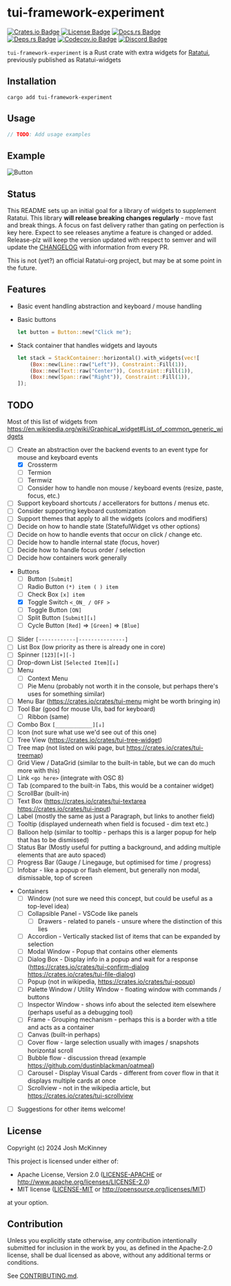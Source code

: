 <!-- cargo-rdme start -->

# tui-framework-experiment

[![Crates.io Badge]][Crate] [![License Badge]](#license) [![Docs.rs Badge]][API Docs]<br>
[![Deps.rs Badge]][Dependencies] [![Codecov.io Badge]][Coverage] [![Discord Badge]][Ratatui
Discord]

`tui-framework-experiment` is a Rust crate with extra widgets for [Ratatui], previously published as
Ratatui-widgets

## Installation

```shell
cargo add tui-framework-experiment
```

## Usage

```rust
// TODO: Add usage examples
```

## Example

![Button](https://vhs.charm.sh/vhs-MSE5G9byLklG23xdJwbqR.gif)

[Crates.io Badge]: https://img.shields.io/crates/v/tui-framework-experiment?logo=rust&style=for-the-badge
[License Badge]: https://img.shields.io/crates/l/tui-framework-experiment?style=for-the-badge
[Docs.rs Badge]: https://img.shields.io/docsrs/tui-framework-experiment?logo=rust&style=for-the-badge
[Deps.rs Badge]:
    https://deps.rs/repo/github/joshka/tui-framework-experiment/status.svg?style=for-the-badge
[Codecov.io Badge]:
    https://img.shields.io/codecov/c/github/joshka/tui-framework-experiment?logo=codecov&style=for-the-badge&token=BAQ8SOKEST
[Discord Badge]:
    https://img.shields.io/discord/1070692720437383208?label=ratatui+discord&logo=discord&style=for-the-badge

[Crate]: https://crates.io/crates/tui-framework-experiment
[API Docs]: https://docs.rs/crate/tui-framework-experiment/
[Dependencies]: https://deps.rs/repo/github/joshka/tui-framework-experiment
[Coverage]: https://app.codecov.io/gh/joshka/tui-framework-experiment
[Ratatui Discord]: https://discord.gg/pMCEU9hNEj

[Ratatui]: https://crates.io/crates/ratatui

<!-- cargo-rdme end -->

## Status

This README sets up an initial goal for a library of widgets to supplement Ratatui. This library
**will release breaking changes regularly** - move fast and break things. A focus on fast delivery
rather than gating on perfection is key here. Expect to see releases anytime a feature is changed or
added. Release-plz will keep the version updated with respect to semver and will update the
[CHANGELOG](./CHANGELOG.md) with information from every PR.

This is not (yet?) an official Ratatui-org project, but may be at some point in the future.

## Features

- Basic event handling abstraction and keyboard / mouse handling
- Basic buttons

  ```rust
  let button = Button::new("Click me");
  ```

- Stack container that handles widgets and layouts

  ```rust
  let stack = StackContainer::horizontal().with_widgets(vec![
      (Box::new(Line::raw("Left")), Constraint::Fill(1)),
      (Box::new(Text::raw("Center")), Constraint::Fill(1)),
      (Box::new(Span::raw("Right")), Constraint::Fill(1)),
  ]);
  ```

## TODO

Most of this list of widgets from
<https://en.wikipedia.org/wiki/Graphical_widget#List_of_common_generic_widgets>

- [ ] Create an abstraction over the backend events to an event type for mouse and keyboard events
  - [x] Crossterm
  - [ ] Termion
  - [ ] Termwiz
  - [ ] Consider how to handle non mouse / keyboard events (resize, paste, focus, etc.)
- [ ] Support keyboard shortcuts / accellerators for buttons / menus etc.
- [ ] Consider supporting keyboard customization
- [ ] Support themes that apply to all the widgets (colors and modifiers)
- [ ] Decide on how to handle state (StatefulWidget vs other options)
- [ ] Decide on how to handle events that occur on click / change etc.
- [ ] Decide how to handle internal state (focus, hover)
- [ ] Decide how to handle focus order / selection
- [ ] Decide how containers work generally
- Buttons
  - [ ] Button `[Submit]`
  - [ ] Radio Button `(*) item ( ) item`
  - [ ] Check Box `[x] item`
  - [X] Toggle Switch `<_ON_ / OFF >`
  - [ ] Toggle Button `[ON]`
  - [ ] Split Button `[Submit][↓]`
  - [ ] Cycle Button `[Red]` => `[Green]` => `[Blue]`
- [ ] Slider `[------------|---------------]`
- [ ] List Box (low priority as there is already one in core)
- [ ] Spinner `[123][+][-]`
- [ ] Drop-down List `[Selected Item][↓]`
- [ ] Menu
  - [ ] Context Menu
  - [ ] Pie Menu (probably not worth it in the console, but perhaps there's uses for something similar)
- [ ] Menu Bar (<https://crates.io/crates/tui-menu> might be worth bringing in)
- [ ] Tool Bar (good for mouse UIs, bad for keyboard)
  - [ ] Ribbon (same)
- [ ] Combo Box `[____________][↓]`
- [ ] Icon (not sure what use we'd see out of this one)
- [ ] Tree View (<https://crates.io/crates/tui-tree-widget>)
- [ ] Tree map (not listed on wiki page, but <https://crates.io/crates/tui-treemap>)
- [ ] Grid View / DataGrid (similar to the built-in table, but we can do much more with this)
- [ ] Link `<go here>` (integrate with OSC 8)
- [ ] Tab (compared to the built-in Tabs, this would be a container widget)
- [ ] ScrollBar (built-in)
- [ ] Text Box (<https://crates.io/crates/tui-textarea> <https://crates.io/crates/tui-input>)
- [ ] Label (mostly the same as just a Paragraph, but links to another field)
- [ ] Tooltip (displayed underneath when field is focused - dim text etc.)
- [ ] Balloon help (similar to tooltip - perhaps this is a larger popup for help that has to be dismissed)
- [ ] Status Bar (Mostly useful for putting a background, and adding multiple elements that are auto
      spaced)
- [ ] Progress Bar (Gauge / Linegauge, but optimised for time / progress)
- [ ] Infobar - like a popup or flash element, but generally non modal, dismissable, top of screen
- Containers
  - [ ] Window (not sure we need this concept, but could be useful as a top-level idea)
  - [ ] Collapsible Panel - VSCode like panels
    - [ ] Drawers - related to panels - unsure where the distinction of this lies
  - [ ] Accordion - Vertically stacked list of items that can be expanded by selection
  - [ ] Modal Window - Popup that contains other elements
  - [ ] Dialog Box - Display info in a popup and wait for a response
        (<https://crates.io/crates/tui-confirm-dialog> <https://crates.io/crates/tui-file-dialog>)
  - [ ] Popup (not in wikipedia, <https://crates.io/crates/tui-popup>)
  - [ ] Palette Window / Utility Window - floating window with commands / buttons
  - [ ] Inspector Window - shows info about the selected item elsewhere (perhaps useful as a
        debugging tool)
  - [ ] Frame - Grouping mechanism - perhaps this is a border with a title and acts as a container
  - [ ] Canvas (built-in perhaps)
  - [ ] Cover flow - large selection usually with images / snapshots horizontal scroll
  - [ ] Bubble flow - discussion thread (example <https://github.com/dustinblackman/oatmeal>)
  - [ ] Carousel - Display Visual Cards - different from cover flow in that it displays multiple
        cards at once
  - [ ] Scrollview - not in the wikipedia article, but <https://crates.io/crates/tui-scrollview>
- [ ] Suggestions for other items welcome!

## License

Copyright (c) 2024 Josh McKinney

This project is licensed under either of:

- Apache License, Version 2.0 ([LICENSE-APACHE](LICENSE-APACHE) or
  <http://www.apache.org/licenses/LICENSE-2.0>)
- MIT license ([LICENSE-MIT](LICENSE-MIT) or <http://opensource.org/licenses/MIT>)

at your option.

## Contribution

Unless you explicitly state otherwise, any contribution intentionally submitted for inclusion in the
work by you, as defined in the Apache-2.0 license, shall be dual licensed as above, without any
additional terms or conditions.

See [CONTRIBUTING.md](CONTRIBUTING.md).

